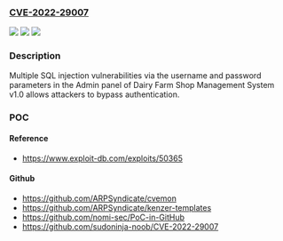 ### [CVE-2022-29007](https://cve.mitre.org/cgi-bin/cvename.cgi?name=CVE-2022-29007)
![](https://img.shields.io/static/v1?label=Product&message=n%2Fa&color=blue)
![](https://img.shields.io/static/v1?label=Version&message=n%2Fa&color=blue)
![](https://img.shields.io/static/v1?label=Vulnerability&message=n%2Fa&color=brighgreen)

### Description

Multiple SQL injection vulnerabilities via the username and password parameters in the Admin panel of Dairy Farm Shop Management System v1.0 allows attackers to bypass authentication.

### POC

#### Reference
- https://www.exploit-db.com/exploits/50365

#### Github
- https://github.com/ARPSyndicate/cvemon
- https://github.com/ARPSyndicate/kenzer-templates
- https://github.com/nomi-sec/PoC-in-GitHub
- https://github.com/sudoninja-noob/CVE-2022-29007

